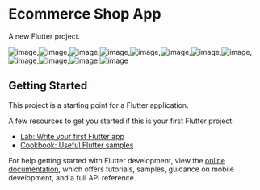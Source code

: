 # Ecommerce Shop App

A new Flutter project.

![image](https://github.com/AhmedYasserabdelraziq/Ecommerce-shop-app/assets/129339360/430ce3c9-585a-4a28-9e37-189a7f32688d),![image](https://github.com/AhmedYasserabdelraziq/Ecommerce-shop-app/assets/129339360/b91c5af9-f2ea-40be-869b-0a3142c8d11b),![image](https://github.com/AhmedYasserabdelraziq/Ecommerce-shop-app/assets/129339360/a9b3cc9e-0605-4ade-bde6-f450f1da5bf9),![image](https://github.com/AhmedYasserabdelraziq/Ecommerce-shop-app/assets/129339360/e78038a6-7a7f-4dcd-85b1-a04a4e7db969),![image](https://github.com/AhmedYasserabdelraziq/Ecommerce-shop-app/assets/129339360/903b3c42-5810-4d3f-a6b4-1ab0ffccb6f6),![image](https://github.com/AhmedYasserabdelraziq/Ecommerce-shop-app/assets/129339360/a599938f-6355-4a4b-a8c5-97cccf33e823),![image](https://github.com/AhmedYasserabdelraziq/Ecommerce-shop-app/assets/129339360/831f58dd-0655-49d5-a4f8-7f5bd4e2b8d8),![image](https://github.com/AhmedYasserabdelraziq/Ecommerce-shop-app/assets/129339360/ae351eab-af4e-4c2c-848c-1cdff5dda96d),![image](https://github.com/AhmedYasserabdelraziq/Ecommerce-shop-app/assets/129339360/de506368-ac2b-4ad4-bc38-cfc470494320),![image](https://github.com/AhmedYasserabdelraziq/Ecommerce-shop-app/assets/129339360/10be18ba-7754-4b1a-a7cf-0ae43e966e29),![image](https://github.com/AhmedYasserabdelraziq/Ecommerce-shop-app/assets/129339360/0af163a7-9909-4eeb-a31d-56ee07468e28),![image](https://github.com/AhmedYasserabdelraziq/Ecommerce-shop-app/assets/129339360/49133c03-976f-402a-b91b-648c207bba42)


## Getting Started

This project is a starting point for a Flutter application.

A few resources to get you started if this is your first Flutter project:

- [Lab: Write your first Flutter app](https://docs.flutter.dev/get-started/codelab)
- [Cookbook: Useful Flutter samples](https://docs.flutter.dev/cookbook)

For help getting started with Flutter development, view the
[online documentation](https://docs.flutter.dev/), which offers tutorials,
samples, guidance on mobile development, and a full API reference.
